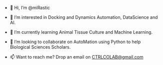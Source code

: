- 👋 Hi, I’m @miRastic

- 👀 I’m interested in Docking and Dynamics Automation, DataScience and AI.

- 🌱 I’m currently learning Animal Tissue Culture and Machine Learning.

- 💞️ I’m looking to collaborate on AutoMation using Python to help Biological Sciences Scholars.

- 📫 Want to reach me? Drop an email on CTRLCOLAB@gmail.com
